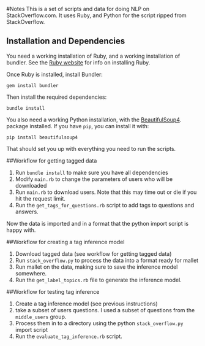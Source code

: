#Notes
This is a set of scripts and data for doing NLP on StackOverflow.com.
It uses Ruby, and Python for the script ripped from StackOverflow.

## Installation and Dependencies
You need a working installation of Ruby, and a working installation of bundler.
See the [Ruby website](http://www.ruby-lang.org/en/) for info on installing Ruby.

Once Ruby is installed, install Bundler:

    gem install bundler

Then install the required dependencies:

    bundle install

You also need a working Python installation, with the [BeautifulSoup4](http://www.crummy.com/software/BeautifulSoup/).
package installed. If you have `pip`, you can install it with:

    pip install beautifulsoup4

That should set you up with everything you need to run the scripts.

##Workflow for getting tagged data
1. Run `bundle install` to make sure you have all dependencies
1. Modify `main.rb` to change the parameters of users who will be downloaded
1. Run `main.rb` to download users. Note that this may time out or die if you hit the request limit.
1. Run the `get_tags_for_questions.rb` script to add tags to questions and answers.

Now the data is imported and in a format that the python import script is happy with.

##Workflow for creating a tag inference model
1. Download tagged data (see workflow for getting tagged data)
1. Run `stack_overflow.py` to process the data into a format ready for mallet
1. Run mallet on the data, making sure to save the inference model somewhere.
1. Run the `get_label_topics.rb` file to generate the inference model.

##Workflow for testing tag inference

1. Create a tag inference model (see previous instructions)
1. take a subset of users questions. I used a subset of questions from the `middle_users` group.
1. Process them in to a directory using the python `stack_overflow.py` import script
1. Run the `evaluate_tag_inference.rb` script.
